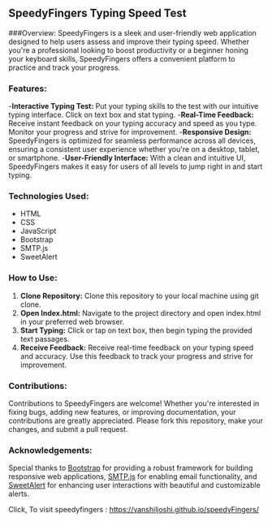 ## SpeedyFingers Typing Speed Test

###Overview:
SpeedyFingers is a sleek and user-friendly web application designed to help users assess and improve their typing speed. Whether you're a professional looking to boost productivity or a beginner honing your keyboard skills, SpeedyFingers offers a convenient platform to practice and track your progress.

### Features:
-**Interactive Typing Test:** Put your typing skills to the test with our intuitive typing interface. Click on text box and stat typing.
-**Real-Time Feedback:** Receive instant feedback on your typing accuracy and speed as you type. Monitor your progress and strive for improvement.
-**Responsive Design:** SpeedyFingers is optimized for seamless performance across all devices, ensuring a consistent user experience whether you're on a desktop, tablet, or smartphone.
-**User-Friendly Interface:** With a clean and intuitive UI, SpeedyFingers makes it easy for users of all levels to jump right in and start typing.

### Technologies Used: 
- HTML
- CSS 
- JavaScript 
- Bootstrap 
- SMTP.js 
- SweetAlert 

### How to Use:
1. **Clone Repository:** Clone this repository to your local machine using git clone. 
2. **Open Index.html:** Navigate to the project directory and open index.html in your preferred web browser. 
3. **Start Typing:** Click or tap on text box, then begin typing the provided text passages. 
4. **Receive Feedback:** Receive real-time feedback on your typing speed and accuracy. Use this feedback to track your progress and strive for improvement. 

### Contributions:
Contributions to SpeedyFingers are welcome! Whether you're interested in fixing bugs, adding new features, or improving documentation, your contributions are greatly appreciated. Please fork this repository, make your changes, and submit a pull request.

### Acknowledgements:
Special thanks to [Bootstrap](https://getbootstrap.com/) for providing a robust framework for building responsive web applications, [SMTP.js](https://smtpjs.com/) for enabling email functionality, and [SweetAlert](https://sweetalert.js.org/) for enhancing user interactions with beautiful and customizable alerts.

Click, To visit speedyfingers : https://vanshiljoshi.github.io/speedyFingers/
